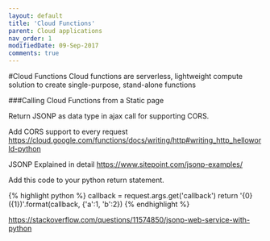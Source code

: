 ```yaml
---
layout: default
title: 'Cloud Functions'
parent: Cloud applications
nav_order: 1
modifiedDate: 09-Sep-2017
comments: true
---
```

#Cloud Functions
Cloud functions are serverless, lightweight compute solution to create single-purpose, stand-alone functions



###Calling Cloud Functions from a Static page

Return JSONP as data type in ajax call for supporting CORS. 

Add CORS support to every request
https://cloud.google.com/functions/docs/writing/http#writing_http_helloworld-python

JSONP Explained in detail
https://www.sitepoint.com/jsonp-examples/


Add this code to your python return statement.

{% highlight python %}
callback = request.args.get('callback')
return '{0}({1})'.format(callback, {'a':1, 'b':2})
{% endhighlight %}

https://stackoverflow.com/questions/11574850/jsonp-web-service-with-python



